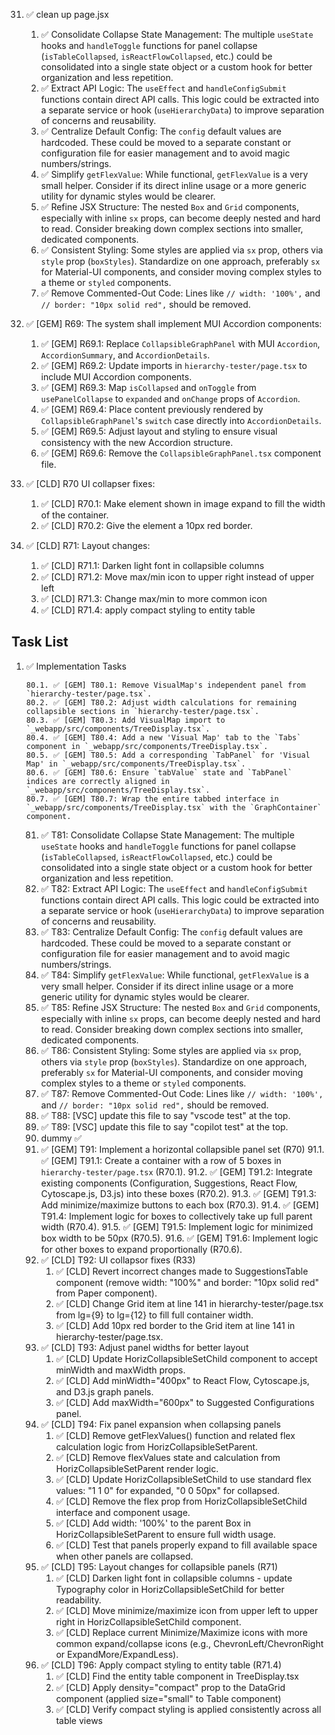 31. ✅ clean up page.jsx

    1. ✅ Consolidate Collapse State Management: The multiple `useState` hooks and `handleToggle` functions for panel collapse (`isTableCollapsed`, `isReactFlowCollapsed`, etc.) could be consolidated into a single state object or a custom hook for better organization and less repetition.
    2. ✅ Extract API Logic: The `useEffect` and `handleConfigSubmit` functions contain direct API calls. This logic could be extracted into a separate service or hook (`useHierarchyData`) to improve separation of concerns and reusability.
    3. ✅ Centralize Default Config: The `config` default values are hardcoded. These could be moved to a separate constant or configuration file for easier management and to avoid magic numbers/strings.
    4. ✅ Simplify `getFlexValue`: While functional, `getFlexValue` is a very small helper. Consider if its direct inline usage or a more generic utility for dynamic styles would be clearer.
    5. ✅ Refine JSX Structure: The nested `Box` and `Grid` components, especially with inline `sx` props, can become deeply nested and hard to read. Consider breaking down complex sections into smaller, dedicated components.
    6. ✅ Consistent Styling: Some styles are applied via `sx` prop, others via `style` prop (`boxStyles`). Standardize on one approach, preferably `sx` for Material-UI components, and consider moving complex styles to a theme or `styled` components.
    7. ✅ Remove Commented-Out Code: Lines like `// width: '100%',` and `// border: "10px solid red",` should be removed.

32. ✅ [GEM] R69: The system shall implement MUI Accordion components:

    1. ✅ [GEM] R69.1: Replace `CollapsibleGraphPanel` with MUI `Accordion`, `AccordionSummary`, and `AccordionDetails`.
    2. ✅ [GEM] R69.2: Update imports in `hierarchy-tester/page.tsx` to include MUI Accordion components.
    3. ✅ [GEM] R69.3: Map `isCollapsed` and `onToggle` from `usePanelCollapse` to `expanded` and `onChange` props of `Accordion`.
    4. ✅ [GEM] R69.4: Place content previously rendered by `CollapsibleGraphPanel`'s `switch` case directly into `AccordionDetails`.
    5. ✅ [GEM] R69.5: Adjust layout and styling to ensure visual consistency with the new Accordion structure.
    6. ✅ [GEM] R69.6: Remove the `CollapsibleGraphPanel.tsx` component file.

33. ✅ [CLD] R70 UI collapser fixes:

    1. ✅ [CLD] R70.1: Make element shown in image expand to fill the width of the container.
    2. ✅ [CLD] R70.2: Give the element a 10px red border.

34. ✅ [CLD] R71: Layout changes:
    1. ✅ [CLD] R71.1: Darken light font in collapsible columns
    2. ✅ [CLD] R71.2: Move max/min icon to upper right instead of upper left
    3. ✅ [CLD] R71.3: Change max/min to more common icon
    4. ✅ [CLD] R71.4: apply compact styling to entity table

## Task List

1.  ✅ Implementation Tasks

        80.1. ✅ [GEM] T80.1: Remove VisualMap's independent panel from `hierarchy-tester/page.tsx`.
        80.2. ✅ [GEM] T80.2: Adjust width calculations for remaining collapsible sections in `hierarchy-tester/page.tsx`.
        80.3. ✅ [GEM] T80.3: Add VisualMap import to `_webapp/src/components/TreeDisplay.tsx`.
        80.4. ✅ [GEM] T80.4: Add a new 'Visual Map' tab to the `Tabs` component in `_webapp/src/components/TreeDisplay.tsx`.
        80.5. ✅ [GEM] T80.5: Add a corresponding `TabPanel` for 'Visual Map' in `_webapp/src/components/TreeDisplay.tsx`.
        80.6. ✅ [GEM] T80.6: Ensure `tabValue` state and `TabPanel` indices are correctly aligned in `_webapp/src/components/TreeDisplay.tsx`.
        80.7. ✅ [GEM] T80.7: Wrap the entire tabbed interface in `_webapp/src/components/TreeDisplay.tsx` with the `GraphContainer` component.

    81. ✅ T81: Consolidate Collapse State Management: The multiple `useState` hooks and `handleToggle` functions for panel collapse (`isTableCollapsed`, `isReactFlowCollapsed`, etc.) could be consolidated into a single state object or a custom hook for better organization and less repetition.
    82. ✅ T82: Extract API Logic: The `useEffect` and `handleConfigSubmit` functions contain direct API calls. This logic could be extracted into a separate service or hook (`useHierarchyData`) to improve separation of concerns and reusability.
    83. ✅ T83: Centralize Default Config: The `config` default values are hardcoded. These could be moved to a separate constant or configuration file for easier management and to avoid magic numbers/strings.
    84. ✅ T84: Simplify `getFlexValue`: While functional, `getFlexValue` is a very small helper. Consider if its direct inline usage or a more generic utility for dynamic styles would be clearer.
    85. ✅ T85: Refine JSX Structure: The nested `Box` and `Grid` components, especially with inline `sx` props, can become deeply nested and hard to read. Consider breaking down complex sections into smaller, dedicated components.
    86. ✅ T86: Consistent Styling: Some styles are applied via `sx` prop, others via `style` prop (`boxStyles`). Standardize on one approach, preferably `sx` for Material-UI components, and consider moving complex styles to a theme or `styled` components.
    87. ✅ T87: Remove Commented-Out Code: Lines like `// width: '100%',` and `// border: "10px solid red",` should be removed.
    88. ✅ T88: [VSC] update this file to say "vscode test" at the top.
    89. ✅ T89: [VSC] update this file to say "copilot test" at the top.
    90. dummy ✅
    91. ✅ [GEM] T91: Implement a horizontal collapsible panel set (R70)
        91.1. ✅ [GEM] T91.1: Create a container with a row of 5 boxes in `hierarchy-tester/page.tsx` (R70.1).
        91.2. ✅ [GEM] T91.2: Integrate existing components (Configuration, Suggestions, React Flow, Cytoscape.js, D3.js) into these boxes (R70.2).
        91.3. ✅ [GEM] T91.3: Add minimize/maximize buttons to each box (R70.3).
        91.4. ✅ [GEM] T91.4: Implement logic for boxes to collectively take up full parent width (R70.4).
        91.5. ✅ [GEM] T91.5: Implement logic for minimized box width to be 50px (R70.5).
        91.6. ✅ [GEM] T91.6: Implement logic for other boxes to expand proportionally (R70.6).
    92. ✅ [CLD] T92: UI collapsor fixes (R33)
        1. ✅ [CLD] Revert incorrect changes made to SuggestionsTable component (remove width: "100%" and border: "10px solid red" from Paper component).
        2. ✅ [CLD] Change Grid item at line 141 in hierarchy-tester/page.tsx from lg={9} to lg={12} to fill full container width.
        3. ✅ [CLD] Add 10px red border to the Grid item at line 141 in hierarchy-tester/page.tsx.
    93. ✅ [CLD] T93: Adjust panel widths for better layout
        1. ✅ [CLD] Update HorizCollapsibleSetChild component to accept minWidth and maxWidth props.
        2. ✅ [CLD] Add minWidth="400px" to React Flow, Cytoscape.js, and D3.js graph panels.
        3. ✅ [CLD] Add maxWidth="600px" to Suggested Configurations panel.
    94. ✅ [CLD] T94: Fix panel expansion when collapsing panels
        1. ✅ [CLD] Remove getFlexValues() function and related flex calculation logic from HorizCollapsibleSetParent.
        2. ✅ [CLD] Remove flexValues state and calculation from HorizCollapsibleSetParent render logic.
        3. ✅ [CLD] Update HorizCollapsibleSetChild to use standard flex values: "1 1 0" for expanded, "0 0 50px" for collapsed.
        4. ✅ [CLD] Remove the flex prop from HorizCollapsibleSetChild interface and component usage.
        5. ✅ [CLD] Add width: '100%' to the parent Box in HorizCollapsibleSetParent to ensure full width usage.
        6. ✅ [CLD] Test that panels properly expand to fill available space when other panels are collapsed.
    95. ✅ [CLD] T95: Layout changes for collapsible panels (R71)
        1. ✅ [CLD] Darken light font in collapsible columns - update Typography color in HorizCollapsibleSetChild for better readability.
        2. ✅ [CLD] Move minimize/maximize icon from upper left to upper right in HorizCollapsibleSetChild component.
        3. ✅ [CLD] Replace current Minimize/Maximize icons with more common expand/collapse icons (e.g., ChevronLeft/ChevronRight or ExpandMore/ExpandLess).
    96. ✅ [CLD] T96: Apply compact styling to entity table (R71.4)
        1. ✅ [CLD] Find the entity table component in TreeDisplay.tsx
        2. ✅ [CLD] Apply density="compact" prop to the DataGrid component (applied size="small" to Table component)
        3. ✅ [CLD] Verify compact styling is applied consistently across all table views
